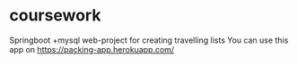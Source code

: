 # coursework
Springboot +mysql web-project for creating travelling lists
You can use this app on https://packing-app.herokuapp.com/
